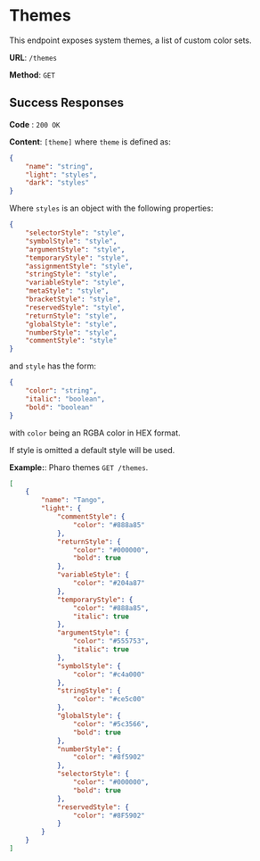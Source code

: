 # Themes

This endpoint exposes system themes, a list of custom color sets.

**URL**: `/themes`

**Method**: `GET`

## Success Responses

**Code** : `200 OK`

**Content**: `[theme]` where `theme` is defined as:

```json
{
	"name": "string",
	"light": "styles",
	"dark": "styles"
}
```

Where `styles` is an object with the following properties:

```json
{
	"selectorStyle": "style",
	"symbolStyle": "style",
	"argumentStyle": "style",
	"temporaryStyle": "style",
	"assignmentStyle": "style",
	"stringStyle": "style",
	"variableStyle": "style",
	"metaStyle": "style",
	"bracketStyle": "style",
	"reservedStyle": "style",
	"returnStyle": "style",
	"globalStyle": "style",
	"numberStyle": "style",
	"commentStyle": "style"
}
```

and `style` has the form:

```json
{
	"color": "string",
	"italic": "boolean",
	"bold": "boolean"
}
```

with `color` being an RGBA color in HEX format.

If style is omitted a default style will be used.

**Example:**: Pharo themes `GET /themes`.

```json
[
	{
		"name": "Tango",
		"light": {
			"commentStyle": {
				"color": "#888a85"
			},
			"returnStyle": {
				"color": "#000000",
				"bold": true
			},
			"variableStyle": {
				"color": "#204a87"
			},
			"temporaryStyle": {
				"color": "#888a85",
				"italic": true
			},
			"argumentStyle": {
				"color": "#555753",
				"italic": true
			},
			"symbolStyle": {
				"color": "#c4a000"
			},
			"stringStyle": {
				"color": "#ce5c00"
			},
			"globalStyle": {
				"color": "#5c3566",
				"bold": true
			},
			"numberStyle": {
				"color": "#8f5902"
			},
			"selectorStyle": {
				"color": "#000000",
				"bold": true
			},
			"reservedStyle": {
				"color": "#8F5902"
			}
		}
	}
]
```
